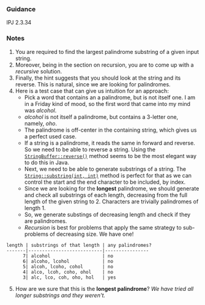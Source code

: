 ### Guidance

IPJ 2.3.34

### Notes

1. You are required to find the largest palindrome substring of a given input string.
2. Moreover, being in the section on recursion, you are to come up with a _recursive_ solution.
3. Finally, the hint suggests that you should look at the string and its reverse. This is natural, since we are looking for palindromes.
4. Here is a test case that can give us intuition for an approach:
    * Pick a word that contains an a palindrome, but is not itself one. I am in a Friday kind of mood, so the first word that came into my mind was _alcohol_.
    * _alcohol_ is not itself a palindrome, but contains a 3-letter one, namely, _oho_.
    * The palindrome is off-center in the containing string, which gives us a perfect used case.
    * If a string is a palindrome, it reads the same in forward and reverse. So we need to be able to reverse a string. Using the [`StringBuffer::reverse()`](https://docs.oracle.com/javase/8/docs/api/java/lang/StringBuffer.html#reverse--) method seems to be the most elegant way to do this in Java.
    * Next, we need to be able to generate substrings of a string. The [`String::substring(int, int)`](https://docs.oracle.com/javase/8/docs/api/java/lang/String.html#substring-int-int-) method is perfect for that as we can control the start and the end character to be included, by index.
    * Since we are looking for the **longest** palindrome, we should generate and check all substrings of each length, decreasing from the full length of the given string to 2. Characters are trivially palindromes of length 1.
    * So, we generate substings of decreasing length and check if they are palindromes.
    * _Recursion_ is best for problems that apply the same strategy to sub-problems of decreasing size. We have one!
        
```text
length | substrings of that length | any palindromes?
-------|---------------------------|----------------
      7| alcohol                   | no
      6| alcoho, lcohol            | no
      5| alcoh, lcoho, cohol       | no
      4| alco, lcoh, coho, ohol    | no
      3| alc, lco, coh, oho, hol   | yes
```
5. How are we sure that this is the **longest palindrome**? _We have tried all longer substrings and they weren't._
